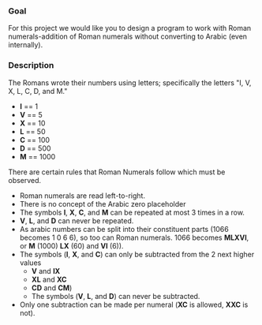 ### Goal
For this project we would like you to design a program to work with Roman numerals-addition of Roman numerals without converting to Arabic (even internally). 

### Description
The Romans wrote their numbers using letters; specifically the letters "I, V, X, L, C, D, and M." 
* **I** == 1
* **V** == 5
* **X** == 10
* **L** == 50
* **C** == 100
* **D** == 500
* **M** == 1000

There are certain rules that Roman Numerals follow which must be observed.

* Roman numerals are read left-to-right.
* There is no concept of the Arabic zero placeholder
* The symbols **I**, **X**, **C**, and **M** can be repeated at most 3 times in a row. 
* **V**, **L**, and **D** can never be repeated.
* As arabic numbers can be split into their constituent parts (1066 becomes 1 0 6 6), so too can Roman numerals.  1066 becomes **MLXVI**, or **M** (1000) **LX** (60) and **VI** (6)).
* The symbols (**I**, **X**, and **C**) can only be subtracted from the 2 next higher values 
  * **V** and **IX** 
  * **XL** and **XC** 
  * **CD** and **CM**) 
  * The symbols (**V**, **L**, and **D**) can never be subtracted.
* Only one subtraction can be made per numeral (**XC** is allowed, **XXC** is not).
